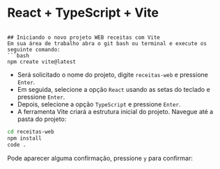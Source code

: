 # React + TypeScript + Vite
```

## Iniciando o novo projeto WEB receitas com Vite
Em sua área de trabalho abra o git bash ou terminal e execute os seguinte comando:
```bash
npm create vite@latest 
```
- Será solicitado o nome do projeto, digite `receitas-web` e pressione `Enter`.
- Em seguida, selecione a opção `React` usando as setas do teclado e pressione `Enter`.
- Depois, selecione a opção `TypeScript` e pressione `Enter`.
- A ferramenta Vite criará a estrutura inicial do projeto. Navegue até a pasta do projeto:
```bash
cd receitas-web
npm install
code .
```
Pode aparecer alguma confirmação, pressione `y` para confirmar:
